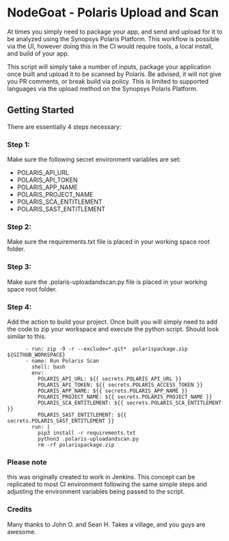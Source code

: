 # NodeGoat - Polaris Upload and Scan

At times you simply need to package your app, and send and upload for it to be analyzed using the Synopsys Polaris Platform. This workflow is possible via the UI, however doing this in the CI would require tools, a local install, and build of your app. 

This script will simply take a number of inputs, package your application once built and upload it to be scanned by Polaris. Be advised, it will not give you PR comments, or break build via policy. This is limited to supported languages via the upload method on the Synopsys Polaris Platform.

## Getting Started

There are essentially 4 steps necessary:

### Step 1:

Make sure the following secret environment variables are set:
- POLARIS_API_URL
- POLARIS_API_TOKEN
- POLARIS_APP_NAME
- POLARIS_PROJECT_NAME
- POLARIS_SCA_ENTITLEMENT
- POLARIS_SAST_ENTITLEMENT

### Step 2:

Make sure the requirements.txt file is placed in your working space root folder.

### Step 3:

Make sure the .polaris-uploadandscan.py file is placed in your working space root folder. 

### Step 4:

Add the action to build your project. Once built you will simply need to add the code to zip your workspace and execute the python script. Should look similar to this.

```
      - run: zip -9 -r --exclude=*.git*  polarispackage.zip ${GITHUB_WORKSPACE}
      - name: Run Polaris Scan
        shell: bash
        env:
          POLARIS_API_URL: ${{ secrets.POLARIS_API_URL }}
          POLARIS_API_TOKEN: ${{ secrets.POLARIS_ACCESS_TOKEN }}
          POLARIS_APP_NAME: ${{ secrets.POLARIS_APP_NAME }}
          POLARIS_PROJECT_NAME: ${{ secrets.POLARIS_PROJECT_NAME }}
          POLARIS_SCA_ENTITLEMENT: ${{ secrets.POLARIS_SCA_ENTITLEMENT }}
          POLARIS_SAST_ENTITLEMENT: ${{ secrets.POLARIS_SAST_ENTITLEMENT }}
        run: |
          pip3 install -r requirements.txt
          python3 .polaris-uploadandscan.py
          rm -rf polarispackage.zip
```

### Please note 
this was originally created to work in Jenkins. This concept can be replicated to most CI environment following the same simple steps and adjusting the environment variables being passed to the script.

### Credits
Many thanks to John O. and Sean H. Takes a village, and you guys are awesome.

